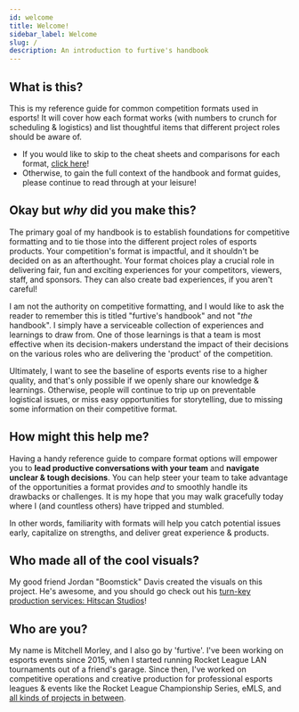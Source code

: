 ```yaml
---
id: welcome
title: Welcome!
sidebar_label: Welcome
slug: /
description: An introduction to furtive's handbook
---
```


## What is this?

This is my reference guide for common competition formats used in esports!
It will cover how each format works (with numbers to crunch for scheduling & logistics) and list thoughtful items that different project roles should be aware of.

* If you would like to skip to the cheat sheets and comparisons for each format, [click here](cheat-sheet)!
* Otherwise, to gain the full context of the handbook and format guides, please continue to read through at your leisure!

## Okay but *why* did you make this?

The primary goal of my handbook is to establish foundations for competitive formatting and to tie those into the different project roles of esports products.
Your competition's format is impactful, and it shouldn't be decided on as an afterthought.
Your format choices play a crucial role in delivering fair, fun and exciting experiences for your competitors, viewers, staff, and sponsors.
They can also create bad experiences, if you aren't careful!

I am not the authority on competitive formatting, and I would like to ask the reader to remember this is titled "furtive's handbook" and not "*the* handbook".
I simply have a serviceable collection of experiences and learnings to draw from.
One of those learnings is that a team is most effective when its decision-makers understand the impact of their decisions on the various roles who are delivering the 'product' of the competition.

Ultimately, I want to see the baseline of esports events rise to a higher quality, and that's only possible if we openly share our knowledge & learnings.
Otherwise, people will continue to trip up on preventable logistical issues, or miss easy opportunities for storytelling, due to missing some information on their competitive format.

## How might this help me?

Having a handy reference guide to compare format options will empower you to **lead productive conversations with your team** and **navigate unclear & tough decisions**.
You can help steer your team to take advantage of the opportunities a format provides *and* to smoothly handle its drawbacks or challenges.
It is my hope that you may walk gracefully today where I (and countless others) have tripped and stumbled.

In other words, familiarity with formats will help you catch potential issues early, capitalize on strengths, and deliver great experience & products.

## Who made all of the cool visuals?

My good friend Jordan "Boomstick" Davis created the visuals on this project.
He's awesome, and you should go check out his [turn-key production services: Hitscan Studios](https://www.hitscanstudios.com/)!

## Who are you?

My name is Mitchell Morley, and I also go by 'furtive'.
I've been working on esports events since 2015, when I started running
 Rocket League LAN tournaments out of a friend's garage.
Since then, I've worked on competitive operations and creative production for professional esports leagues & events like the Rocket League Championship Series, eMLS,
 and [all kinds of projects in between](https://mitchellmorley.com).
